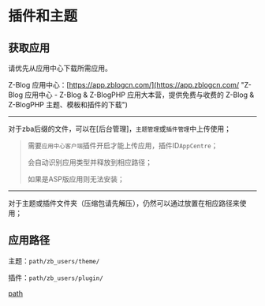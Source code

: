 # 插件和主题

## 获取应用

请优先从应用中心下载所需应用。

Z-Blog 应用中心：[https://app.zblogcn.com/](https://app.zblogcn.com/ "Z-Blog 应用中心 - Z-Blog & Z-BlogPHP 应用大本营，提供免费与收费的 Z-Blog & Z-BlogPHP 主题、模板和插件的下载")

---

对于zba后缀的文件，可以在[后台管理]，`主题管理`或`插件管理`中上传使用；

> 需要`应用中心客户端`插件开启才能上传应用，插件ID`AppCentre`；
>
> 会自动识别应用类型并释放到相应路径；
>
> 如果是ASP版应用则无法安装；

---

对于主题或插件文件夹（压缩包请先解压），仍然可以通过放置在相应路径来使用；

## 应用路径

主题：`path/zb_users/theme/`

插件：`path/zb_users/plugin/`

[path](../terms/path.md ':include')